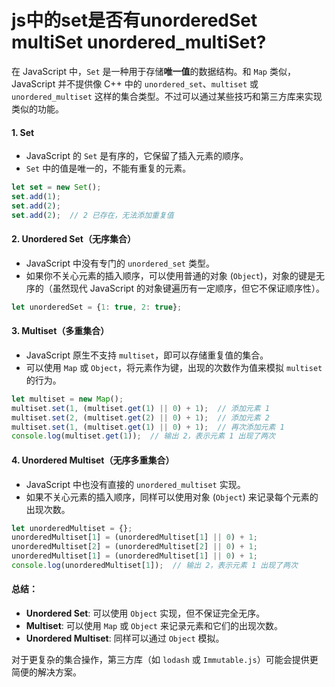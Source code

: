 # js中的set是否有unorderedSet multiSet unordered\_multiSet?

在 JavaScript 中，`Set` 是一种用于存储**唯一值**的数据结构。和 `Map` 类似，JavaScript 并不提供像 C++ 中的 `unordered_set`、`multiset` 或 `unordered_multiset` 这样的集合类型。不过可以通过某些技巧和第三方库来实现类似的功能。

#### 1. **Set**

* JavaScript 的 `Set` 是有序的，它保留了插入元素的顺序。
* `Set` 中的值是唯一的，不能有重复的元素。

```js
let set = new Set();
set.add(1);
set.add(2);
set.add(2);  // 2 已存在，无法添加重复值
```

#### 2. **Unordered Set（无序集合）**

* JavaScript 中没有专门的 `unordered_set` 类型。
* 如果你不关心元素的插入顺序，可以使用普通的对象 (`Object`)，对象的键是无序的（虽然现代 JavaScript 的对象键遍历有一定顺序，但它不保证顺序性）。

```js
let unorderedSet = {1: true, 2: true};
```

#### 3. **Multiset（多重集合）**

* JavaScript 原生不支持 `multiset`，即可以存储重复值的集合。
* 可以使用 `Map` 或 `Object`，将元素作为键，出现的次数作为值来模拟 `multiset` 的行为。

```js
let multiset = new Map();
multiset.set(1, (multiset.get(1) || 0) + 1);  // 添加元素 1
multiset.set(2, (multiset.get(2) || 0) + 1);  // 添加元素 2
multiset.set(1, (multiset.get(1) || 0) + 1);  // 再次添加元素 1
console.log(multiset.get(1));  // 输出 2，表示元素 1 出现了两次
```

#### 4. **Unordered Multiset（无序多重集合）**

* JavaScript 中也没有直接的 `unordered_multiset` 实现。
* 如果不关心元素的插入顺序，同样可以使用对象 (`Object`) 来记录每个元素的出现次数。

```js
let unorderedMultiset = {};
unorderedMultiset[1] = (unorderedMultiset[1] || 0) + 1;
unorderedMultiset[2] = (unorderedMultiset[2] || 0) + 1;
unorderedMultiset[1] = (unorderedMultiset[1] || 0) + 1;
console.log(unorderedMultiset[1]);  // 输出 2，表示元素 1 出现了两次
```

#### 总结：

* **Unordered Set**: 可以使用 `Object` 实现，但不保证完全无序。
* **Multiset**: 可以使用 `Map` 或 `Object` 来记录元素和它们的出现次数。
* **Unordered Multiset**: 同样可以通过 `Object` 模拟。

对于更复杂的集合操作，第三方库（如 `lodash` 或 `Immutable.js`）可能会提供更简便的解决方案。

